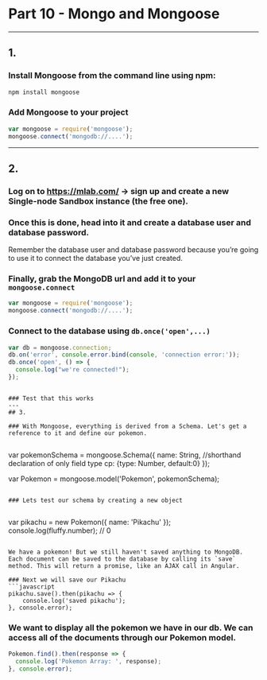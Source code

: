# Part 10 - Mongo and Mongoose
---
## 1.
### Install Mongoose from the command line using npm:
    
```bash
npm install mongoose 
```

### Add Mongoose to your project
```javascript
var mongoose = require('mongoose');
mongoose.connect('mongodb://....');
```

---
## 2.
### Log on to https://mlab.com/ -> sign up and create a new Single-node Sandbox instance (the free one).

### Once this is done, head into it and create a database user and database password. 

Remember the database user and database password because you’re going to use it to connect the database you’ve just created.

### Finally, grab the MongoDB url and add it to your `mongoose.connect`

```javascript
var mongoose = require('mongoose');
mongoose.connect('mongodb://....');
```

### Connect to the database using `db.once('open',...)`

```javascript
var db = mongoose.connection;
db.on('error', console.error.bind(console, 'connection error:'));
db.once('open', () => {
  console.log("we're connected!");
});
```

```

### Test that this works
---
## 3.

### With Mongoose, everything is derived from a Schema. Let's get a reference to it and define our pokemon.
  
```
var pokemonSchema = mongoose.Schema({
    name: String, //shorthand declaration of only field type
    cp: {type: Number, default:0}
});

var Pokemon = mongoose.model('Pokemon', pokemonSchema);
```

### Lets test our schema by creating a new object
  
```
var pikachu = new Pokemon({ name: 'Pikachu' });
console.log(fluffy.number); // 0
```

We have a pokemon! But we still haven't saved anything to MongoDB. Each document can be saved to the database by calling its `save` method. This will return a promise, like an AJAX call in Angular.

### Next we will save our Pikachu
```javascript
pikachu.save().then(pikachu => {
    console.log('saved pikachu');
}, console.error);
```

### We want to display all the pokemon we have in our db. We can access all of the documents through our Pokemon model.
```javascript
Pokemon.find().then(response => {
  console.log('Pokemon Array: ', response);
}, console.error);
```
